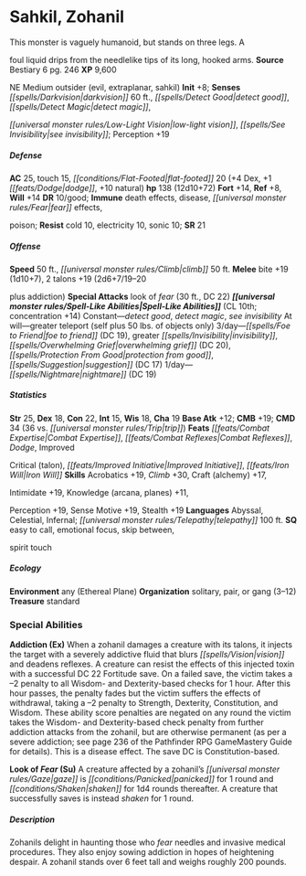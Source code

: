 ﻿---
cssclass: [monsters]
title1: Sahkil, Zohanil
desc_short: This monster is vaguely humanoid, but stands on three legs. Afoul liquid
  drips from the needlelike tips of its long, hooked arms.
title2: Zohanil
CR: 10
sources:
- name: Bestiary 6
  page: 246
  link: http://paizo.com/products/btpy9oge?Pathfinder-Roleplaying-Game-Bestiary-6-Hardcover
XP: 9600
alignment: NE
size: Medium
type: outsider
subtypes:
- evil
- extraplanar
- sahkil
initiative:
  bonus: 8
senses:
  darkvision: 60
  detect good: true
  detect magic: true
  low-light vision: true
  see invisibility: true
AC:
  AC: 25
  touch: 15
  flat_footed: 20
  components:
    dex: 4
    dodge: 1
    natural: 10
HP:
  HP: 138
  long: 12d10+72
saves:
  fort: 14
  ref: 8
  will: 14
DR:
- amount: 10
  weakness: good
immunities:
- death effects
- disease
- fear effects,poison
resistances:
  cold: 10
  electricity: 10
  sonic: 10
SR: 21
speeds:
  base: 50
  climb: 50
attacks:
  melee:
  - - text: bite +19 (1d10+7)
      entries:
      - - damage: 1d10+7
      attack: bite
      bonus:
      - 19
    - text: 2 talons +19 (2d6+7/19-20plus addiction)
      entries:
      - - damage: 2d6+7
          type: /19-20plus addiction
      count: 2
      attack: talons
      bonus:
      - 19
  special:
  - look of fear (30 ft., DC 22)
spell_like_abilities:
  entries:
  - name: detect good
    source: default
    freq: Constant
  - name: detect magic
    source: default
    freq: Constant
  - name: see invisibility
    source: default
    freq: Constant
  - name: greater teleport
    source: default
    freq: At will
    other: self plus 50 lbs. of objects only
  - name: foe to friend
    source: default
    freq: 3/day
    DC: 19
  - name: greater invisibility
    source: default
    freq: 3/day
  - name: overwhelming grief
    source: default
    freq: 3/day
    DC: 20
  - name: protection from good
    source: default
    freq: 3/day
  - name: suggestion
    source: default
    freq: 3/day
    DC: 17
  - name: nightmare
    source: default
    freq: 1/day
    DC: 19
  sources:
  - name: default
    CL: 10
    concentration: 14
ability_scores:
  STR: 25
  DEX: 18
  CON: 22
  INT: 15
  WIS: 18
  CHA: 19
BAB: 12
CMB: 19
CMD: 34
CMD_other: 36 vs. trip
feats:
- name: Combat Expertise
- name: Combat Reflexes
- name: Dodge
- name: ImprovedCritical (talon)
- name: Improved Initiative
- name: Iron Will
skills:
  Acrobatics: 19
  Climb: 30
  Craft (alchemy): 17
  Intimidate: 19
  Knowledge (arcana): 11
  Knowledge (planes): 11
  Perception: 19
  Sense Motive: 19
  Stealth: 19
languages:
- Abyssal
- Celestial
- Infernal
- telepathy 100 ft.
special_qualities:
- easy to call
- emotional focus
- skip between,spirit touch
ecology:
  environment: any (Ethereal Plane)
  organization: solitary, pair, or gang (3-12)
  treasure_type: standard
special_abilities:
  Addiction (Ex): When a zohanil damages a creature with its talons, it injects the
    target with a severely addictive fluid that blurs vision and deadens reflexes.
    A creature can resist the effects of this injected toxin with a successful DC
    22 Fortitude save. On a failed save, the victim takes a -2 penalty to all Wisdom-
    and Dexterity-based checks for 1 hour. After this hour passes, the penalty fades
    but the victim suffers the effects of withdrawal, taking a -2 penalty to Strength,
    Dexterity, Constitution, and Wisdom. These ability score penalties are negated
    on any round the victim takes the Wisdom- and Dexterity-based check penalty from
    further addiction attacks from the zohanil, but are otherwise permanent (as per
    a severe addiction; see page 236 of the Pathfinder RPG GameMastery Guide for details).
    This is a disease effect. The save DC is Constitution-based.
  Look of Fear (Su): A creature affected by a zohanil's gaze is panicked for 1 round
    and shaken for 1d4 rounds thereafter. A creature that successfully saves is instead
    shaken for 1 round.
desc_long: Zohanils delight in haunting those who fear needles and invasive medical
  procedures. They also enjoy sowing addiction in hopes of heightening despair. A
  zohanil stands over 6 feet tall and weighs roughly 200 pounds.

---

# Sahkil, Zohanil
This monster is vaguely humanoid, but stands on three legs. A

foul liquid drips from the needlelike tips of its long, hooked arms.
**Source** Bestiary 6 pg. 246
**XP** 9,600

NE Medium outsider (evil, extraplanar, sahkil)
**Init** +8; **Senses** _[[spells/Darkvision|darkvision]]_ 60 ft., _[[spells/Detect Good|detect good]]_, _[[spells/Detect Magic|detect magic]]_,

_[[universal monster rules/Low-Light Vision|low-light vision]]_, _[[spells/See Invisibility|see invisibility]]_; Perception +19

##### Defense

**AC** 25, touch 15, _[[conditions/Flat-Footed|flat-footed]]_ 20 (+4 Dex, +1 _[[feats/Dodge|dodge]]_, +10 natural)
**hp** 138 (12d10+72)
**Fort** +14, **Ref** +8, **Will** +14
**DR** 10/good; **Immune** death effects, disease, _[[universal monster rules/Fear|fear]]_ effects,

poison; **Resist** cold 10, electricity 10, sonic 10; **SR** 21

##### Offense
**Speed** 50 ft., _[[universal monster rules/Climb|climb]]_ 50 ft.
**Melee** bite +19 (1d10+7), 2 talons +19 (2d6+7/19–20

plus addiction)
**Special Attacks** look of _fear_ (30 ft., DC 22)
**_[[universal monster rules/Spell-Like Abilities|Spell-Like Abilities]]_** (CL 10th; concentration +14)
Constant—_detect good_, _detect magic_, _see invisibility_ 
At will—greater teleport (self plus 50 lbs. of objects only) 
3/day—_[[spells/Foe to Friend|foe to friend]]_ (DC 19), greater _[[spells/Invisibility|invisibility]]_, _[[spells/Overwhelming Grief|overwhelming grief]]_ (DC 20), _[[spells/Protection From Good|protection from good]]_, _[[spells/Suggestion|suggestion]]_ (DC 17) 
1/day—_[[spells/Nightmare|nightmare]]_ (DC 19)

##### Statistics
**Str** 25, **Dex** 18, **Con** 22, **Int** 15, **Wis** 18, **Cha** 19
**Base Atk** +12; **CMB** +19; **CMD** 34 (36 vs. _[[universal monster rules/Trip|trip]]_)
**Feats** _[[feats/Combat Expertise|Combat Expertise]]_, _[[feats/Combat Reflexes|Combat Reflexes]]_, _Dodge_, Improved

Critical (talon), _[[feats/Improved Initiative|Improved Initiative]]_, _[[feats/Iron Will|Iron Will]]_
**Skills** Acrobatics +19, _Climb_ +30, Craft (alchemy) +17,

Intimidate +19, Knowledge (arcana, planes) +11,

Perception +19, Sense Motive +19, Stealth +19
**Languages** Abyssal, Celestial, Infernal; _[[universal monster rules/Telepathy|telepathy]]_ 100 ft.
**SQ** easy to call, emotional focus, skip between,

spirit touch

##### Ecology

**Environment** any (Ethereal Plane)
**Organization** solitary, pair, or gang (3–12)
**Treasure** standard

### Special Abilities

**Addiction (Ex)** When a zohanil damages a creature with its talons, it injects the target with a severely addictive fluid that blurs _[[spells/Vision|vision]]_ and deadens reflexes. A creature can resist the effects of this injected toxin with a successful DC 22 Fortitude save. On a failed save, the victim takes a –2 penalty to all Wisdom- and Dexterity-based checks for 1 hour. After this hour passes, the penalty fades but the victim suffers the effects of withdrawal, taking a –2 penalty to Strength, Dexterity, Constitution, and Wisdom. These ability score penalties are negated on any round the victim takes the Wisdom- and Dexterity-based check penalty from further addiction attacks from the zohanil, but are otherwise permanent (as per a severe addiction; see page 236 of the Pathfinder RPG GameMastery Guide for details). This is a disease effect. The save DC is Constitution-based.

**Look of _Fear_ (Su)** A creature affected by a zohanil’s _[[universal monster rules/Gaze|gaze]]_ is _[[conditions/Panicked|panicked]]_ for 1 round and _[[conditions/Shaken|shaken]]_ for 1d4 rounds thereafter. A creature that successfully saves is instead _shaken_ for 1 round.

##### Description

Zohanils delight in haunting those who _fear_ needles and invasive medical procedures. They also enjoy sowing addiction in hopes of heightening despair. A zohanil stands over 6 feet tall and weighs roughly 200 pounds.
